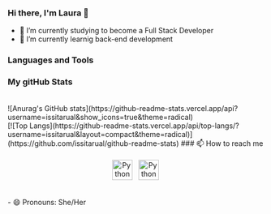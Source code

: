 ### Hi there, I'm Laura 👋
- 🔭 I’m currently studying to become a Full Stack Developer 
- 🌱 I’m currently learnig back-end development
### Languages and Tools
### My gitHub Stats
<br />
![Anurag's GitHub stats](https://github-readme-stats.vercel.app/api?username=issitarual&show_icons=true&theme=radical)
<br />
[![Top Langs](https://github-readme-stats.vercel.app/api/top-langs/?username=issitarual&layout=compact&theme=radical)](https://github.com/issitarual/github-readme-stats)
### 📫 How to reach me
<p align="center">
 <a href="https://linkedin.com/in/issitarual" target="_blank" rel="noopener noreferrer"> <img src="https://cdn.jsdelivr.net/npm/simple-icons@v3/icons/linkedin.svg" alt="Python" height="40" style="vertical-align:top; margin:4px"></a>
 <a href="mailto:laura.tracierra@gmail.com"> <img src="https://cdn.jsdelivr.net/npm/simple-icons@v3/icons/gmail.svg" alt="Python" height="40" style="vertical-align:top; margin:4px"></a>
</p>

<br />
- 😄 Pronouns: She/Her

<!--
**issitarual/issitarual** is a ✨ _special_ ✨ repository because its `README.md` (this file) appears on your GitHub profile.

Here are some ideas to get you started:

- 🔭 I’m currently working on ...

- 👯 I’m looking to collaborate on ...
- 🤔 I’m looking for help with ...
- 💬 Ask me about ...
- 📫 How to reach me: ...
- 😄 Pronouns: ...
- ⚡ Fun fact: ...
-->
